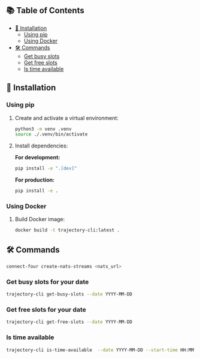 ## 📚 Table of Contents

- [🚀 Installation](#-installation)
  - [Using pip](#using-pip)
  - [Using Docker](#using-docker)
- [🛠️ Commands](#%EF%B8%8F-commands)
  - [Get busy slots](#get-busy-slots-for-your-date)
  - [Get free slots](#get-free-slots-for-your-date)
  - [Is time available](#is-time-available)

## 🚀 Installation

### Using pip

1. Create and activate a virtual environment:
   ```bash
   python3 -m venv .venv
   source ./.venv/bin/activate
   ```

2. Install dependencies:

   **For development:**
   ```bash
   pip install -e ".[dev]"
   ```

   **For production:**
   ```bash
   pip install -e .
   ```

### Using Docker

1. Build Docker image:

   ```bash
   docker build -t trajectory-cli:latest .
   ```

## 🛠️ Commands

```bash
connect-four create-nats-streams <nats_url>
```

### Get busy slots for your date

```bash
trajectory-cli get-busy-slots --date YYYY-MM-DD
```

### Get free slots for your date

```bash
trajectory-cli get-free-slots --date YYYY-MM-DD
```

### Is time available

```bash
trajectory-cli is-time-available  --date YYYY-MM-DD --start-time HH:MM --end-time HH:MM
```
